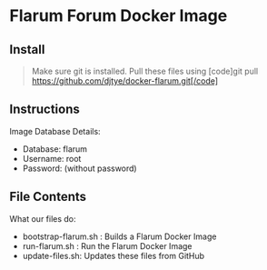 # Flarum Forum Docker Image

## Install

> Make sure git is installed.
> Pull these files using [code]git pull https://github.com/djtye/docker-flarum.git[/code]

## Instructions

Image Database Details:

* Database: flarum
* Username: root
* Password: (without password)


## File Contents

What our files do:

* bootstrap-flarum.sh : Builds a Flarum Docker Image
* run-flarum.sh : Run the Flarum Docker Image
* update-files.sh: Updates these files from GitHub
